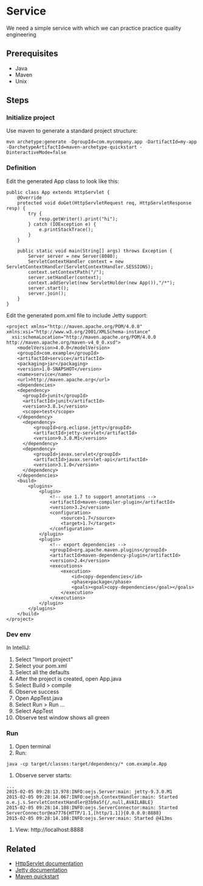 # Service

We need a simple service with which we can practice practice quality engineering

## Prerequisites

* Java
* Maven
* Unix

## Steps

### Initialize project

Use maven to generate a standard project structure:

```
mvn archetype:generate -DgroupId=com.mycompany.app -DartifactId=my-app -DarchetypeArtifactId=maven-archetype-quickstart -DinteractiveMode=false
```

### Definition

Edit the generated App class to look like this:

```
public class App extends HttpServlet {
    @Override
    protected void doGet(HttpServletRequest req, HttpServletResponse resp) {
        try {
            resp.getWriter().print("hi");
        } catch (IOException e) {
            e.printStackTrace();
        }
    }

    public static void main(String[] args) throws Exception {
        Server server = new Server(8080);
        ServletContextHandler context = new ServletContextHandler(ServletContextHandler.SESSIONS);
        context.setContextPath("/");
        server.setHandler(context);
        context.addServlet(new ServletHolder(new App()),"/*");
        server.start();
        server.join();
    }
}
```

Edit the generated pom.xml file to include Jetty support:

```
<project xmlns="http://maven.apache.org/POM/4.0.0" xmlns:xsi="http://www.w3.org/2001/XMLSchema-instance"
  xsi:schemaLocation="http://maven.apache.org/POM/4.0.0 http://maven.apache.org/maven-v4_0_0.xsd">
	<modelVersion>4.0.0</modelVersion>
	<groupId>com.example</groupId>
	<artifactId>service</artifactId>
	<packaging>jar</packaging>
	<version>1.0-SNAPSHOT</version>
	<name>service</name>
	<url>http://maven.apache.org</url>
	<dependencies>
	<dependency>
	  <groupId>junit</groupId>
	  <artifactId>junit</artifactId>
	  <version>3.8.1</version>
	  <scope>test</scope>
	</dependency>
	  <dependency>
	      <groupId>org.eclipse.jetty</groupId>
	      <artifactId>jetty-servlet</artifactId>
	      <version>9.3.0.M1</version>
	  </dependency>
	  <dependency>
	      <groupId>javax.servlet</groupId>
	      <artifactId>javax.servlet-api</artifactId>
	      <version>3.1.0</version>
	  </dependency>
	</dependencies>
	<build>
	    <plugins>
	        <plugin>
	        	<!-- use 1.7 to support annotations -->
	            <artifactId>maven-compiler-plugin</artifactId>
	            <version>3.2</version>
	            <configuration>
	                <source>1.7</source>
	                <target>1.7</target>
	            </configuration>
	        </plugin>
	        <plugin>
	        	<!-- export dependencies -->
	            <groupId>org.apache.maven.plugins</groupId>
	            <artifactId>maven-dependency-plugin</artifactId>
	            <version>2.4</version>
	            <executions>
	                <execution>
	                    <id>copy-dependencies</id>
	                    <phase>package</phase>
	                    <goals><goal>copy-dependencies</goal></goals>
	                </execution>
	            </executions>
	        </plugin>
	    </plugins>
	</build>
</project>

```

### Dev env

In IntelliJ:
1. Select "Import project" 
1. Select your pom.xml
1. Select all the defaults
1. After the project is created, open App.java
1. Select Build > compile
1. Observe success
1. Open AppTest.java
1. Select Run > Run ...
1. Select AppTest
1. Observe test window shows all green

### Run

1. Open terminal
1. Run:

```
java -cp target/classes:target/dependency/* com.example.App
```

1. Observe server starts:

```
...
2015-02-05 09:28:13.978:INFO:oejs.Server:main: jetty-9.3.0.M1
2015-02-05 09:28:14.067:INFO:oejsh.ContextHandler:main: Started o.e.j.s.ServletContextHandler@3b9a5f{/,null,AVAILABLE}
2015-02-05 09:28:14.108:INFO:oejs.ServerConnector:main: Started ServerConnector@ea7776{HTTP/1.1,[http/1.1]}{0.0.0.0:8888}
2015-02-05 09:28:14.108:INFO:oejs.Server:main: Started @413ms
```

1. View: http://localhost:8888

## Related

* [HttpServlet documentation](http://docs.oracle.com/cd/E17802_01/products/products/servlet/2.5/docs/servlet-2_5-mr2/javax/servlet/http/HttpServlet.html)
* [Jetty documentation](http://www.eclipse.org/jetty/documentation/current/)
* [Maven quickstart](http://maven.apache.org/guides/getting-started/maven-in-five-minutes.html)